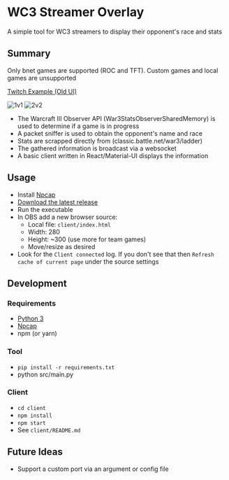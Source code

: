 # WC3 Streamer Overlay
A simple tool for WC3 streamers to display their opponent's race and stats

## Summary
Only bnet games are supported (ROC and TFT). Custom games and local games are unsupported

[Twitch Example (Old UI)](https://www.twitch.tv/videos/387166497)

![1v1](/screenshots/1v1.png)
![2v2](/screenshots/2v2.png)


- The Warcraft III Observer API (War3StatsObserverSharedMemory) is used to determine if a game is in progress
- A packet sniffer is used to obtain the opponent's name and race
- Stats are scrapped directly from (classic.battle.net/war3/ladder)
- The gathered information is broadcast via a websocket
- A basic client written in React/Material-UI displays the information

## Usage
- Install [Npcap](https://nmap.org/npcap/#download)
- [Download the latest release](https://github.com/dethredic/WC3StreamerOverlay/releases)
- Run the executable
- In OBS add a new browser source:
  - Local file: `client/index.html`
  - Width: 280
  - Height: ~300 (use more for team games)
  - Move/resize as desired
- Look for the `Client connected` log. If you don't see that then `Refresh cache of current page` under the source settings

## Development
### Requirements
- [Python 3](https://www.python.org/)
- [Npcap](https://nmap.org/npcap/#download)
- npm (or yarn)

### Tool
- `pip install -r requirements.txt`
- python src/main.py

### Client
- `cd client`
- `npm install`
- `npm start`
- See `client/README.md`

## Future Ideas
- Support a custom port via an argument or config file
